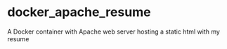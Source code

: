 # docker_apache_resume
A Docker container with Apache web server hosting a static html with my resume
